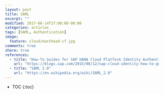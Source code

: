 ```yaml
---
layout: post
title: SAML
excerpt: ""
modified: 2017-06-14T17:00:00-00:00
categories: articles
tags: [SAML, Authentication]
image:
  feature: cloud/masthead-cf.jpg
comments: true
share: true
references:
  - title: "How-To Guides for SAP HANA Cloud Platform Identity Authentication(previously SAP Cloud Identity)"
    url: "https://blogs.sap.com/2015/08/12/sap-cloud-identity-how-to-guides/"
  - title: "SAML 2.0"
    url: "https://en.wikipedia.org/wiki/SAML_2.0"
---
```


* TOC
{:toc}
